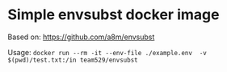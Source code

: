 # Simple envsubst docker image

Based on: https://github.com/a8m/envsubst

Usage: `docker run --rm -it --env-file ./example.env  -v $(pwd)/test.txt:/in team529/envsubst`
